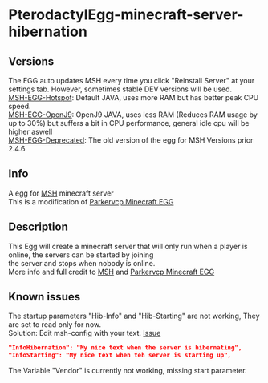# PterodactylEgg-minecraft-server-hibernation
## Versions
The EGG auto updates MSH every time you click "Reinstall Server" at your settings tab. However, sometimes stable DEV versions will be used.  
[MSH-EGG-Hotspot](https://github.com/gekware/minecraft-server-hibernation-pterodactyl-egg/egg-paper-on-demand.json): Default JAVA, uses more RAM but has better peak CPU speed.  
[MSH-EGG-OpenJ9](https://github.com/gekware/minecraft-server-hibernation-pterodactyl-egg/egg-paper-on-demand-j9.json): OpenJ9 JAVA, uses less RAM (Reduces RAM usage by up to 30%) but suffers a bit in CPU performance, general idle cpu will be higher aswell   
[MSH-EGG-Deprecated](https://github.com/gekware/minecraft-server-hibernation-pterodactyl-egg/egg-paper-on-demand-j9.json): The old version of the egg for MSH Versions prior 2.4.6  
## Info
 A egg for [MSH](https://github.com/gekware/minecraft-server-hibernation) minecraft server  
 This is a modification of [Parkervcp Minecraft EGG](https://github.com/parkervcp/eggs/tree/master/minecraft/java)  
## Description
 This Egg will create a minecraft server that will only run when a player is online, the servers can be started by joining  
 the server and stops when nobody is online.  
 More info and full credit to [MSH](https://github.com/gekware/minecraft-server-hibernation) and [Parkervcp Minecraft EGG](https://github.com/parkervcp/eggs/)

## Known issues
The startup parameters "Hib-Info" and "Hib-Starting" are not working, They are set to read only for now.  
Solution: Edit msh-config with your text. [Issue](https://github.com/gekware/minecraft-server-hibernation/issues/143)  
```json
"InfoHibernation": "My nice text when the server is hibernating",
"InfoStarting": "My nice text when teh server is starting up",
```  
  
The Variable "Vendor" is currently not working, missing start parameter.  